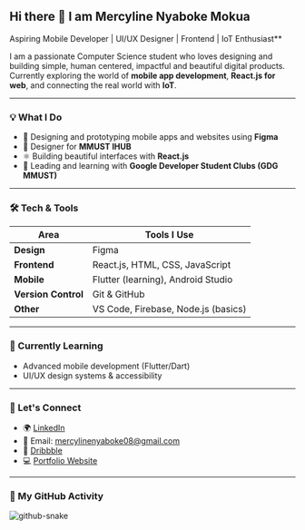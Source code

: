 ## Hi there 👋 I am Mercyline Nyaboke Mokua
 Aspiring Mobile Developer | UI/UX Designer | Frontend | IoT Enthusiast**

I am a passionate Computer Science student who loves designing and building simple, human centered, impactful and beautiful digital products.  
Currently exploring the world of **mobile app development**, **React.js for web**, and connecting the real world with **IoT**.

---

### 💡 What I Do
- 📱 Designing and prototyping mobile apps and websites using **Figma**
- 📱 Designer for **MMUST IHUB**
- ⚛️ Building beautiful interfaces with **React.js**
- 💬 Leading and learning with **Google Developer Student Clubs (GDG MMUST)**

---

### 🛠️ Tech & Tools
| Area | Tools I Use |
|------|--------------|
| **Design** | Figma |
| **Frontend** | React.js, HTML, CSS, JavaScript |
| **Mobile** | Flutter (learning), Android Studio |
| **Version Control** | Git & GitHub |
| **Other** | VS Code, Firebase, Node.js (basics) |

---

### 🌱 Currently Learning
- Advanced mobile development (Flutter/Dart)
- UI/UX design systems & accessibility

---

### 💬 Let's Connect
- 🌍 [LinkedIn](https://www.linkedin.com/in/mercyline-nyaboke-ba87112a7)  
- 💌 Email: mercylinenyaboke08@gmail.com  
- 🎨 [Dribbble](https://dribbble.com/mercyline_08) 
- 💻 [Portfolio Website](#)

---

### 🐍 My GitHub Activity
<picture>
  <source media="(prefers-color-scheme: dark)" srcset="https://Mercy-line.github.io/Mercy-line/github-snake-dark.svg" />
  <source media="(prefers-color-scheme: light)" srcset="https://Mercy-line.github.io/Mercy-line/github-snake.svg" />
  <img alt="github-snake" src="https://Mercy-line.github.io/Mercy-line/github-snake.svg" />
</picture>

<!--
**Mercy-line/Mercy-line** is a ✨ _special_ ✨ repository because its `README.md` (this file) appears on your GitHub profile.

Here are some ideas to get you started:

- 🔭 I’m currently working on ...
- 🌱 I’m currently learning ...
- 👯 I’m looking to collaborate on ...
- 🤔 I’m looking for help with ...
- 💬 Ask me about ...
- 📫 How to reach me: ...
- 😄 Pronouns: ...
- ⚡ Fun fact: ...
-->
